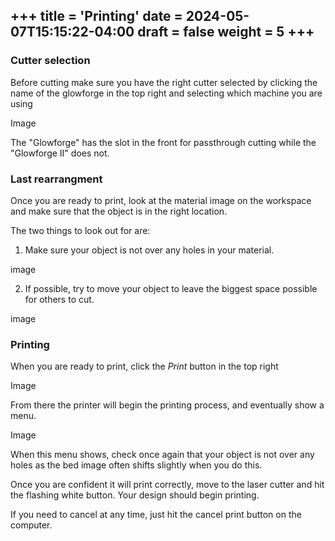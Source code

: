 +++
title = 'Printing'
date = 2024-05-07T15:15:22-04:00
draft = false
weight = 5
+++
---

### Cutter selection

Before cutting make sure you have the right cutter selected by clicking the name of the glowforge in the top right and selecting which machine you are using

Image

The "Glowforge" has the slot in the front for passthrough cutting while the "Glowforge II" does not.

### Last rearrangment

Once you are ready to print, look at the material image on the workspace and make sure that the object is in the right location.

The two things to look out for are:

1. Make sure your object is not over any holes in your material.

image

2. If possible, try to move your object to leave the biggest space possible for others to cut.

image

### Printing

When you are ready to print, click the *Print* button in the top right

Image

From there the printer will begin the printing process, and eventually show a menu. 

Image

When this menu shows, check once again that your object is not over any holes as the bed image often shifts slightly when you do this.

Once you are confident it will print correctly, move to the laser cutter and hit the flashing white button. Your design should begin printing.

If you need to cancel at any time, just hit the cancel print button on the computer.